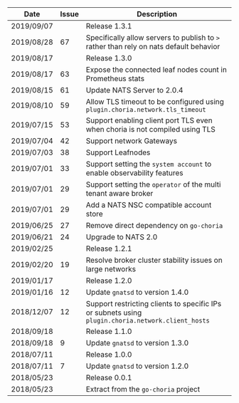 |Date      |Issue |Description                                                                                              |
|----------|------|---------------------------------------------------------------------------------------------------------|
|2019/09/07|      |Release 1.3.1                                                                                            |
|2019/08/28|67    |Specifically allow servers to publish to `>` rather than rely on nats default behavior                   |
|2019/08/17|      |Release 1.3.0                                                                                            |
|2019/08/17|63    |Expose the connected leaf nodes count in Prometheus stats                                                |
|2019/08/15|61    |Update NATS Server to 2.0.4                                                                              |
|2019/08/10|59    |Allow TLS timeout to be configured using `plugin.choria.network.tls_timeout`                             |
|2019/07/15|53    |Support enabling client port TLS even when choria is not compiled using TLS                              |
|2019/07/04|42    |Support network Gateways                                                                                 |
|2019/07/03|38    |Support Leafnodes                                                                                        |
|2019/07/01|33    |Support setting the `system account` to enable observability features                                    |
|2019/07/01|29    |Support setting the `operator` of the multi tenant aware broker                                          |
|2019/07/01|29    |Add a NATS NSC compatible account store                                                                  |
|2019/06/25|27    |Remove direct dependency on `go-choria`                                                                  |
|2019/06/21|24    |Upgrade to NATS 2.0                                                                                      |
|2019/02/25|      |Release 1.2.1                                                                                            |
|2019/02/20|19    |Resolve broker cluster stability issues on large networks                                                |
|2019/01/17|      |Release 1.2.0                                                                                            |
|2019/01/16|12    |Update `gnatsd` to version 1.4.0                                                                         |
|2018/12/07|12    |Support restricting clients to specific IPs or subnets using `plugin.choria.network.client_hosts`        |
|2018/09/18|      |Release 1.1.0                                                                                            |
|2018/09/18|9     |Update `gnatsd` to version 1.3.0                                                                         |
|2018/07/11|      |Release 1.0.0                                                                                            |
|2018/07/11|7     |Update `gnatsd` to version 1.2.0                                                                         |
|2018/05/23|      |Release 0.0.1                                                                                            |
|2018/05/23|      |Extract from the `go-choria` project                                                                     |
